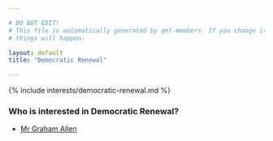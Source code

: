 ```yaml
---

# DO NOT EDIT!
# This file is automatically generated by get-members. If you change it, bad
# things will happen.

layout: default
title: "Democratic Renewal"

---
```


{% include interests/democratic-renewal.md %}

### Who is interested in Democratic Renewal?


* [Mr Graham Allen](members/mr-graham-allen.html)
